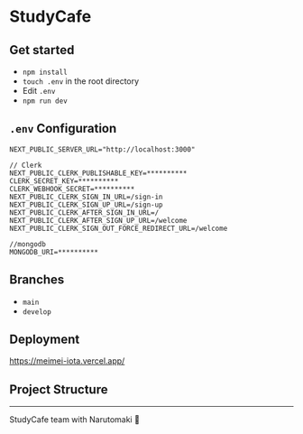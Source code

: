 # StudyCafe

## Get started

- `npm install`
- `touch .env` in the root directory
- Edit `.env`
- `npm run dev`

## `.env` Configuration

```
NEXT_PUBLIC_SERVER_URL="http://localhost:3000"

// Clerk
NEXT_PUBLIC_CLERK_PUBLISHABLE_KEY=**********
CLERK_SECRET_KEY=**********
CLERK_WEBHOOK_SECRET=**********
NEXT_PUBLIC_CLERK_SIGN_IN_URL=/sign-in
NEXT_PUBLIC_CLERK_SIGN_UP_URL=/sign-up
NEXT_PUBLIC_CLERK_AFTER_SIGN_IN_URL=/
NEXT_PUBLIC_CLERK_AFTER_SIGN_UP_URL=/welcome
NEXT_PUBLIC_CLERK_SIGN_OUT_FORCE_REDIRECT_URL=/welcome

//mongodb
MONGODB_URI=**********
```

## Branches

- `main`
- `develop`

## Deployment

https://meimei-iota.vercel.app/

## Project Structure

---

StudyCafe team with Narutomaki 🍥
